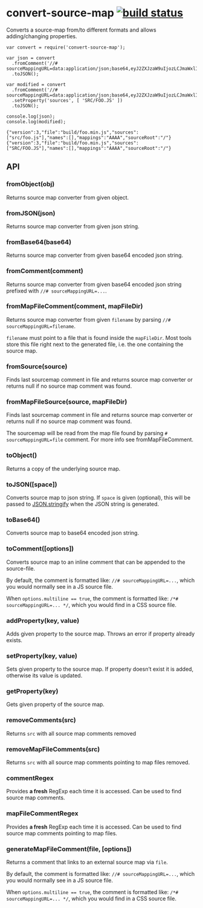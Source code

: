 convert-source-map [![build status](https://secure.travis-ci.org/thlorenz/convert-source-map.svg?branch=master)](http://travis-ci.org/thlorenz/convert-source-map)
==================================================================================================================================================================

Converts a source-map from/to different formats and allows adding/changing properties.

    var convert = require('convert-source-map');

    var json = convert
      .fromComment('//# sourceMappingURL=data:application/json;base64,eyJ2ZXJzaW9uIjozLCJmaWxlIjoiYnVpbGQvZm9vLm1pbi5qcyIsInNvdXJjZXMiOlsic3JjL2Zvby5qcyJdLCJuYW1lcyI6W10sIm1hcHBpbmdzIjoiQUFBQSIsInNvdXJjZVJvb3QiOiIvIn0=')
      .toJSON();

    var modified = convert
      .fromComment('//# sourceMappingURL=data:application/json;base64,eyJ2ZXJzaW9uIjozLCJmaWxlIjoiYnVpbGQvZm9vLm1pbi5qcyIsInNvdXJjZXMiOlsic3JjL2Zvby5qcyJdLCJuYW1lcyI6W10sIm1hcHBpbmdzIjoiQUFBQSIsInNvdXJjZVJvb3QiOiIvIn0=')
      .setProperty('sources', [ 'SRC/FOO.JS' ])
      .toJSON();

    console.log(json);
    console.log(modified);

    {"version":3,"file":"build/foo.min.js","sources":["src/foo.js"],"names":[],"mappings":"AAAA","sourceRoot":"/"}
    {"version":3,"file":"build/foo.min.js","sources":["SRC/FOO.JS"],"names":[],"mappings":"AAAA","sourceRoot":"/"}

API
---

### fromObject(obj)

Returns source map converter from given object.

### fromJSON(json)

Returns source map converter from given json string.

### fromBase64(base64)

Returns source map converter from given base64 encoded json string.

### fromComment(comment)

Returns source map converter from given base64 encoded json string prefixed with `//# sourceMappingURL=...`.

### fromMapFileComment(comment, mapFileDir)

Returns source map converter from given `filename` by parsing `//# sourceMappingURL=filename`.

`filename` must point to a file that is found inside the `mapFileDir`. Most tools store this file right next to the generated file, i.e. the one containing the source map.

### fromSource(source)

Finds last sourcemap comment in file and returns source map converter or returns null if no source map comment was found.

### fromMapFileSource(source, mapFileDir)

Finds last sourcemap comment in file and returns source map converter or returns null if no source map comment was found.

The sourcemap will be read from the map file found by parsing `# sourceMappingURL=file` comment. For more info see fromMapFileComment.

### toObject()

Returns a copy of the underlying source map.

### toJSON(\[space\])

Converts source map to json string. If `space` is given (optional), this will be passed to [JSON.stringify](https://developer.mozilla.org/en-US/docs/JavaScript/Reference/Global_Objects/JSON/stringify) when the JSON string is generated.

### toBase64()

Converts source map to base64 encoded json string.

### toComment(\[options\])

Converts source map to an inline comment that can be appended to the source-file.

By default, the comment is formatted like: `//# sourceMappingURL=...`, which you would normally see in a JS source file.

When `options.multiline == true`, the comment is formatted like: `/*# sourceMappingURL=... */`, which you would find in a CSS source file.

### addProperty(key, value)

Adds given property to the source map. Throws an error if property already exists.

### setProperty(key, value)

Sets given property to the source map. If property doesn’t exist it is added, otherwise its value is updated.

### getProperty(key)

Gets given property of the source map.

### removeComments(src)

Returns `src` with all source map comments removed

### removeMapFileComments(src)

Returns `src` with all source map comments pointing to map files removed.

### commentRegex

Provides **a fresh** RegExp each time it is accessed. Can be used to find source map comments.

### mapFileCommentRegex

Provides **a fresh** RegExp each time it is accessed. Can be used to find source map comments pointing to map files.

### generateMapFileComment(file, \[options\])

Returns a comment that links to an external source map via `file`.

By default, the comment is formatted like: `//# sourceMappingURL=...`, which you would normally see in a JS source file.

When `options.multiline == true`, the comment is formatted like: `/*# sourceMappingURL=... */`, which you would find in a CSS source file.
